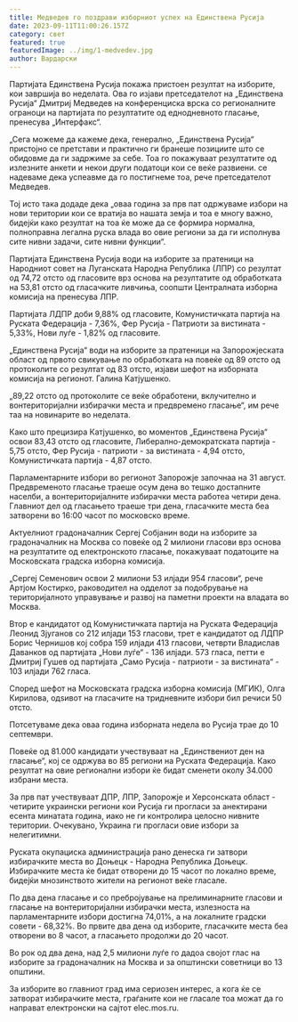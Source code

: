 ```yaml
---
title: Медведев го поздрави изборниот успех на Единствена Русија
date: 2023-09-11T11:00:26.157Z
category: свет
featured: true
featuredImage: ../img/1-medvedev.jpg
author: Вардарски
---
```

Партијата Единствена Русија покажа пристоен резултат на изборите, кои завршија во неделата. Ова го изјави претседателот на „Единствена Русија“ Дмитриј Медведев на конференциска врска со регионалните ограноци на партијата по резултатите од еднодневното гласање, пренесува „Интерфакс“.

„Сега можеме да кажеме дека, генерално, „Единствена Русија“ пристојно се претстави и практично ги бранеше позициите што се обидовме да ги задржиме за себе. Тоа го покажуваат резултатите од излезните анкети и некои други податоци кои се веќе развиени. се надеваме дека успеавме да го постигнеме тоа, рече претседателот Медведев.

Тој исто така додаде дека „оваа година за прв пат одржуваме избори на нови територии кои се вратија во нашата земја и тоа е многу важно, бидејќи како резултат на тоа ќе може да се формира нормална, полноправна легална руска влада во овие региони за да ги исполнува сите нивни задачи, сите нивни функции“.

Партијата Единствена Русија води на изборите за пратеници на Народниот совет на Луганската Народна Република (ЛПР) со резултат од 74,72 отсто од гласовите врз основа на резултатите од обработката на 53,81 отсто од гласачките ливчиња, соопшти Централната изборна комисија на пренесува ЛПР.

Партијата ЛДПР доби 9,88% од гласовите, Комунистичката партија на Руската Федерација - 7,36%, Фер Русија - Патриоти за вистината - 5,33%, Нови луѓе - 1,82% од гласовите.

„Единствена Русија“ води на изборите за пратеници на Запорожјеската област од првото свикување по обработката на повеќе од 89 отсто од протоколите со резултат од 83 отсто, изјави шефот на изборната комисија на регионот. Галина Катјушенко.

„89,22 отсто од протоколите се веќе обработени, вклучително и вонтериторијални избирачки места и предвремено гласање“, им рече таа на новинарите во неделата.

Како што прецизира Катјушенко, во моментов „Единствена Русија“ освои 83,43 отсто од гласовите, Либерално-демократската партија - 5,75 отсто, Фер Русија - патриоти - за вистината - 4,94 отсто, Комунистичката партија - 4,87 отсто.

Парламентарните избори во регионот Запорожје започнаа на 31 август. Предвременото гласање траеше осум дена во тешко достапните населби, а вонтериторијалните избирачки места работеа четири дена. Главниот дел од гласањето траеше три дена, гласачките места беа затворени во 16:00 часот по московско време.

Актуелниот градоначалник Сергеј Собјанин води на изборите за градоначалник на Москва со повеќе од 2 милиони гласови врз основа на резултатите од електронското гласање, покажуваат податоците на Московската градска изборна комисија.

„Сергеј Семенович освои 2 милиони 53 илјади 954 гласови“, рече Артјом Костирко, раководител на одделот за подобрување на територијалното управување и развој на паметни проекти на владата во Москва.

Втор е кандидатот од Комунистичката партија на Руската Федерација Леонид Зјуганов со 212 илјади 153 гласови, трет е кандидатот од ЛДПР Борис Чернишов кој собра 159 илјади 413 гласови, четврти Владислав Даванков од партијата „Нови луѓе“ - 136 илјади. 573 гласа, петти е Дмитриј Гушев од партијата „Само Русија - патриоти - за вистината“ - 103 илјади 762 гласа.

Според шефот на Московската градска изборна комисија (МГИК), Олга Кирилова, одѕивот на гласачите на тридневните избори бил речиси 50 отсто.

Потсетуваме дека оваа година изборната недела во Русија трае до 10 септември.

Повеќе од 81.000 кандидати учествуваат на „Единствениот ден на гласање“, кој се одржува во 85 региони на Руската Федерација. Како резултат на овие регионални избори ќе бидат сменети околу 34.000 избрани места.

За прв пат учествуваат ДПР, ЛПР, Запорожје и Херсонската област - четирите украински региони кои Русија ги прогласи за анектирани есента минатата година, иако не ги контролира целосно нивните територии. Очекувано, Украина ги прогласи овие избори за нелегитимни.

Руската окупациска администрација рано денеска ги затвори избирачките места во Доњецк - Народна Република Доњецк. Избирачките места ќе бидат отворени до 15 часот по локално време, бидејќи мнозинството жители на регионот веќе гласале.

По два дена гласање и со пребројување на прелиминарните гласови и гласање на вонтериторијални избирачки места, излезноста на парламентарните избори достигна 74,01%, а на локалните градски совети - 68,32%. Во првите два дена од изборите, гласачките места беа отворени во 8 часот, а гласањето продолжи до 20 часот.

Во рок од два дена, над 2,5 милиони луѓе го дадоа својот глас на изборите за градоначалник на Москва и за општински советници во 13 општини.

За изборите во главниот град има сериозен интерес, а кога ќе се затворат избирачките места, граѓаните кои не гласале тоа можат да го направат електронски на сајтот elec.mos.ru.